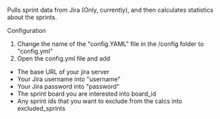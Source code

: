 Pulls sprint data from Jira (Only, currently), and then calculates statistics about the sprints.

Configuration
1. Change the name of the "config.YAML" file in the /config folder to "config.yml"
2. Open the config.yml file and add
* 	The base URL of your jira server
* 	Your Jira username into "username"
* 	Your Jira password into "password"
* 	The sprint board you are interested into board_id
* 	Any sprint ids that you want to exclude from the calcs into excluded_sprints